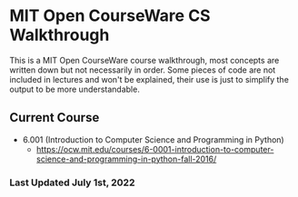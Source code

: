 # MIT Open CourseWare CS Walkthrough

This is a MIT Open CourseWare course walkthrough, most concepts are written down but not necessarily in order. Some pieces of code are not included in lectures and won't be explained, their use is just to simplify the output to be more understandable.

## Current Course
- 6.001 (Introduction to Computer Science and Programming in Python)
    - https://ocw.mit.edu/courses/6-0001-introduction-to-computer-science-and-programming-in-python-fall-2016/


### Last Updated July 1st, 2022